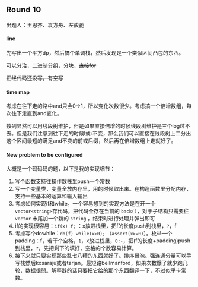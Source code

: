 ## Round 10

出题人：王思齐、袁方舟、左骏驰

#### line

先写出一个平方dp，然后搞个单调栈，然后发现是一个类似区间凸包的东西。

可以分治，二进制分组，分块，~~直接for~~

~~正经代码还没写，有空写~~

#### time map

考虑在往下走的路中and只会0->1，所以变化次数很少。考虑搞一个倍增数组，每次往下走直到and变化。

数列显然可以用线段树维护，但是如果直接倍增的时候线段树维护是三个log过不去。但是我们注意到往下走的时候l或r不变，那么我们可以直接在线段树上二分出这个区间最短的满足and不变的前或后缀，然后再在倍增数组上走就好了。

#### New problem to be configured

大概是一个码码码的题，以下是我的实现细节：

1. 写个函数支持往操作数栈里push一个常数
2. 写一个变量类，变量全放内存里，用的时候取出来。在构造函数里分配内存，支持一些基本的运算和输入输出
3. 考虑如何实现if和while。一个容易想到的实现方法是在开一个 `vector<string>`存代码，把代码全存在当前的 `back()`，对于子结构只需要往 `vector` 末尾加一个新的 `string` ，结束时进行处理并弹出即可
4. if的实现很容易：`if(x) f;` ：x放进栈里，把f的长度push到栈里，`?`，f
5. 考虑写个dowhile：`do(f) while(x>0);` （`assert(x>=0)`）。枚举一个padding：f，若干个空格，`1`，x放进栈里，`0:-`，把(f的长度+padding)push到栈里，`?`。先把剩下的填好，空格的个数容易计算。
6. 接下来就只要实现那些乱七八糟的东西就好了。排序冒泡。强连通分量可以手写栈然后kosaraju或者tarjan。最短路bellmanford，如果次数爆了就少跑几轮，数据很弱。解释器的话只要把它给的那个东西翻译一下，不过似乎卡常数。